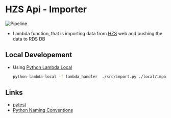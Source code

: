 # HZS Api - Importer

![Pipeline](https://github.com/HZS-Api/Importer/workflows/Pipeline/badge.svg)

- Lambda function, that is importing data from [HZS](https://www.hzscr.cz/clanek/aktualni-vyjezdy.aspx) web and pushing the data to RDS DB


## Local Developement

- Using [Python Lambda Local](https://github.com/HDE/python-lambda-local)
    ```bash
    python-lambda-local -f lambda_handler  ./src/import.py ./local/importer_event.json 
    ```

## Links

- [pytest](https://docs.pytest.org/en/latest/contents.html)
- [Python Naming Conventions](https://visualgit.readthedocs.io/en/latest/pages/naming_convention.html)